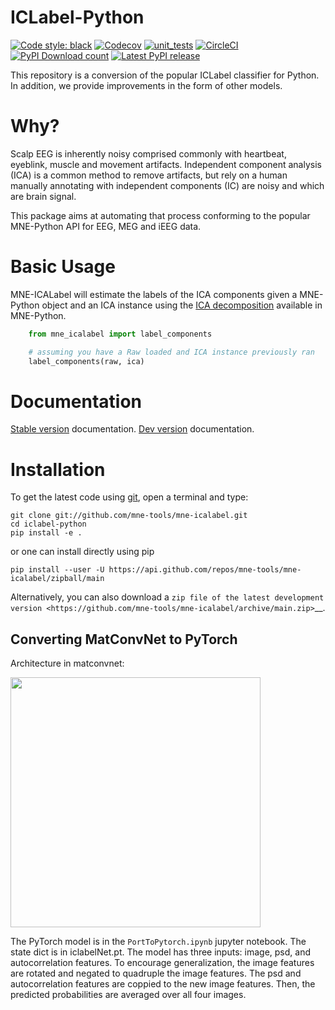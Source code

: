 # ICLabel-Python

[![Code style: black](https://img.shields.io/badge/code%20style-black-000000.svg)](https://github.com/psf/black)
[![Codecov](https://codecov.io/gh/adam2392/iclabel-python/branch/main/graph/badge.svg)](https://codecov.io/gh/adam2392/iclabel-python)
[![unit_tests](https://github.com/adam2392/iclabel-python/actions/workflows/unit_tests.yml/badge.svg?branch=main)](https://github.com/adam2392/iclabel-python/actions/workflows/unit_tests.yml)
[![CircleCI](https://circleci.com/gh/adam2392/iclabel-python.svg?style=shield)](https://circleci.com/gh/adam2392/iclabel-python)
[![PyPI Download count](https://pepy.tech/badge/mne-icalabel)](https://pepy.tech/project/mne-icalabel)
[![Latest PyPI release](https://img.shields.io/pypi/v/mne-icalabel.svg)](https://pypi.org/project/mne-icalabel/)

This repository is a conversion of the popular ICLabel classifier for Python. In addition, we provide improvements in the form of other models.

# Why?

Scalp EEG is inherently noisy comprised commonly with heartbeat, eyeblink, muscle and movement artifacts. Independent component analysis (ICA) is a common method to remove artifacts, but rely on a human manually annotating with independent components (IC) are noisy and which are brain signal.

This package aims at automating that process conforming to the popular MNE-Python API for EEG, MEG and iEEG data.

# Basic Usage

MNE-ICALabel will estimate the labels of the ICA components given
a MNE-Python object and an ICA instance using the [ICA decomposition](https://mne.tools/stable/generated/mne.preprocessing.ICA.html) available
in MNE-Python.

```Python
    from mne_icalabel import label_components

    # assuming you have a Raw loaded and ICA instance previously ran
    label_components(raw, ica)
```

# Documentation
[Stable version](https://mne.tools/mne-icalabel/stable/index.html) documentation.
[Dev version](https://mne.tools/mne-icalabel/dev/index.html) documentation.

# Installation

To get the latest code using [git](https://git-scm.com/), open a terminal and type:

    git clone git://github.com/mne-tools/mne-icalabel.git
    cd iclabel-python
    pip install -e .    

or one can install directly using pip

    pip install --user -U https://api.github.com/repos/mne-tools/mne-icalabel/zipball/main

Alternatively, you can also download a
`zip file of the latest development version <https://github.com/mne-tools/mne-icalabel/archive/main.zip>`__.

## Converting MatConvNet to PyTorch

Architecture in matconvnet:

<img src="ICLabel_DagNN_Architecture.png" width="400"/>

The PyTorch model is in the `PortToPytorch.ipynb` jupyter notebook. The state dict is in iclabelNet.pt.
The model has three inputs: image, psd, and autocorrelation features. To encourage generalization, the image
features are rotated and negated to quadruple the image features. The psd and autocorrelation features
are coppied to the new image features. Then, the predicted probabilities are averaged over all four
images.
